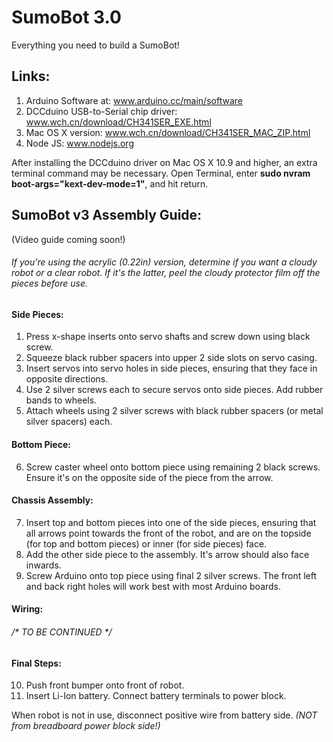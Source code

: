 # SumoBot 3.0
Everything you need to build a SumoBot!

## Links:
1. Arduino Software at: www.arduino.cc/main/software
2. DCCduino USB-to-Serial chip driver: www.wch.cn/download/CH341SER_EXE.html
3. Mac OS X version: www.wch.cn/download/CH341SER_MAC_ZIP.html
4. Node JS: www.nodejs.org

After installing the DCCduino driver on Mac OS X 10.9 and higher, an extra terminal command may be necessary.
Open Terminal, enter **sudo nvram boot-args="kext-dev-mode=1"**, and hit return.

## SumoBot v3 Assembly Guide:
(Video guide coming soon!)
###### If you're using the acrylic (0.22in) version, determine if you want a cloudy robot or a clear robot. If it's the latter, peel the cloudy protector film off the pieces before use.

#### Side Pieces:
1. Press x-shape inserts onto servo shafts and screw down using black screw.
2. Squeeze black rubber spacers into upper 2 side slots on servo casing.
3. Insert servos into servo holes in side pieces, ensuring that they face in opposite directions.
4. Use 2 silver screws each to secure servos onto side pieces. Add rubber bands to wheels.
6. Attach wheels using 2 silver screws with black rubber spacers (or metal silver spacers) each.

#### Bottom Piece:
6. Screw caster wheel onto bottom piece using remaining 2 black screws. Ensure it's on the opposite side of the piece from the arrow.

#### Chassis Assembly:
7. Insert top and bottom pieces into one of the side pieces, ensuring that all arrows point towards the front of the robot, and are on the topside (for top and bottom pieces) or inner (for side pieces) face.
8. Add the other side piece to the assembly. It's arrow should also face inwards.
9. Screw Arduino onto top piece using final 2 silver screws. The front left and back right holes will work best with most Arduino boards.

#### Wiring:
###### /* TO BE CONTINUED */

#### Final Steps:
10. Push front bumper onto front of robot.
11. Insert Li-Ion battery. Connect battery terminals to power block.

When robot is not in use, disconnect positive wire from battery side. *(NOT from breadboard power block side!)*
